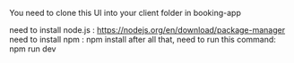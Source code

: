 You need to clone this UI into your client folder in booking-app

need to install node.js : https://nodejs.org/en/download/package-manager
need to install npm : npm install
after all that, need to run this command: npm run dev

